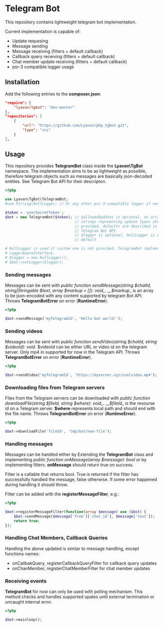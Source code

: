 # Telegram Bot

This repository contains lightweight telegram bot implementation.

Current implementation is capable of:
- Update requesing
- Message sending
- Message receiving (filters + default callback)
- Callback query receiving (filters + default callback)
- Chat member update receiving (filters + default callback)
- psr-3 compatible logger usage

## Installation

Add the following entries to the __composer.json__:
```json
"require": {
    "lyavon/tgbot": "dev-master"
},
"repositories": [
    {
        "url": "https://github.com/Lyavon/php_tgbot.git",
        "type": "vcs"
    }
],
```

## Usage

This repository provides __TelegramBot__ class inside the __Lyavon\TgBot__
namespace. The implementation aims to be as lightweight as possible, therefore
telegram objects such as messages are basically json-decoded entities. See
Telegram Bot API for their descripton.

```php
<?php

use Lyavon\TgBot\TelegramBot;
#use Psr\Log\NullLogger; // Or any other psr-3-compatible logger if needed

$token = 'yourSecretToken';
$bot = new TelegramBot($token); // $allowedUpdates is optional, an array of
                                // strings repreenting update types should be
                                // provided, defaults are described in the
                                // Telegram Bot API
                                // $logger is optional, NullLogger is used by
                                // default

# NullLogger is used if custom one is not provided. TelegramBot implements
# LoggerAwareInterface.
# $logger = new NullLogger();
# $bot->setLogger($logger);

```

### Sending messages

Messages can be sent with _public function sendMessage(string $chatId,
string|Stringable $text, array $markup = []): void_. __$markup__ is an array to
be json-encoded with any content supported by telegram Bot API. Throws
__TelegramBotError__ on error (__RuntimeError__).

```php
<?php

$bot->sendMessage('myTelegramId', 'Hello bot world!');

```

### Sending videos

Messages can be sent with _public function sendVideo(string $chatId, string
$videoId): void_. $videoId can be either URL or video id on the telegram
server. Only mp4 in supported for now in the Telegram API. Throws
__TelegramBotError__ on error (__RuntimeError__).

```php
<?php

$bot->sendVideo('myTelegramId', 'https://myserver.xyz/coolvideo.mp4');

```

### Downloading files from Telegram servers

Files from the Telegram servers can be downloaded with _public function
downloadFile(string $fileId, string $where): void_. __$fileId__ is the resourse
id on a Telegram server. __$where__ represents local path and should end with
the file name. Throws __TelegramBotError__ on error (__RuntimeError__).

```php
<?php

$bot->downloadFile('fileId', 'tmp/bot/new-file');

```

### Handling messages

Messages can be handled either by Extending the __TelegramBot__ class and
implementing _public function onMessage(array $message): bool_ or by
implementing filters. __onMessage__ should return true on success.

Filter is a callable that returns bool. True is returned if the filter has
successfully handled the message, false otherwise. If some error happened
during handling it should throw.

Filter can be added with the __registerMessageFilter__, e.g.:

```php
<?php

$bot->registerMessageFilter(function(array $message) use ($bot) {
    $bot->sendMessage($message['from']['chat_id'], $message['text']);
    return true;
});

```

### Handling Chat Members, Callback Queries

Handling the above updated is similar to message handling, except functions names:
- onCallbakQuery, registerCallbackQueryFilter for callback query updates
- onChanMember, registerChatMemberFilter for chat member updates

### Receiving events

__TelegramBot__ for now can only be used with polling mechanism. This method
checks and handles supported upates until external termination or uncaught
internal error.

```php
<?php

$bot->mainloop();

```
